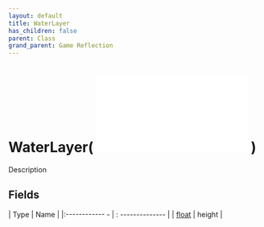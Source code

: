 ```yaml
---
layout: default
title: WaterLayer
has_children: false
parent: Class
grand_parent: Game Reflection
---
```

# WaterLayer( ![ CellLayer ](game-reflection/classes/cell_layer.md) )
Description 

## Fields
| Type | Name |
|:------------ - | : -------------- |
| [float](game-reflection/components/float.md) | height |
